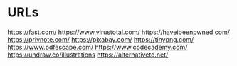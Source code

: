 URLs
====

https://fast.com/
https://www.virustotal.com/
https://haveibeenpwned.com/
https://privnote.com/
https://pixabay.com/
https://tinypng.com/
https://www.pdfescape.com/
https://www.codecademy.com/
https://undraw.co/illustrations
https://alternativeto.net/

